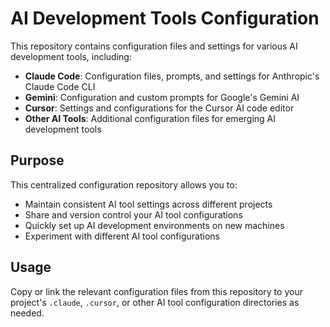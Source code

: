 # AI Development Tools Configuration

This repository contains configuration files and settings for various AI development tools, including:

- **Claude Code**: Configuration files, prompts, and settings for Anthropic's Claude Code CLI
- **Gemini**: Configuration and custom prompts for Google's Gemini AI
- **Cursor**: Settings and configurations for the Cursor AI code editor
- **Other AI Tools**: Additional configuration files for emerging AI development tools

## Purpose

This centralized configuration repository allows you to:

- Maintain consistent AI tool settings across different projects
- Share and version control your AI tool configurations
- Quickly set up AI development environments on new machines
- Experiment with different AI tool configurations

## Usage

Copy or link the relevant configuration files from this repository to your project's `.claude`, `.cursor`, or other AI tool configuration directories as needed.